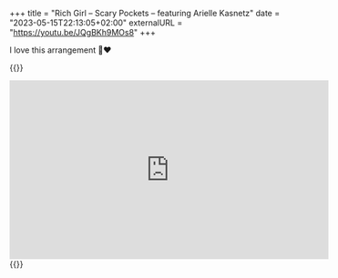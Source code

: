 +++
title = "Rich Girl – Scary Pockets – featuring Arielle Kasnetz"
date = "2023-05-15T22:13:05+02:00"
externalURL = "https://youtu.be/JQgBKh9MOs8"
+++

I love this arrangement 👀❤️

{{<raw>}}
<iframe width="560" height="315" src="https://www.youtube-nocookie.com/embed/JQgBKh9MOs8" frameborder="0" allow="accelerometer; autoplay; encrypted-media; gyroscope; picture-in-picture" allowfullscreen></iframe>
{{</raw>}}
